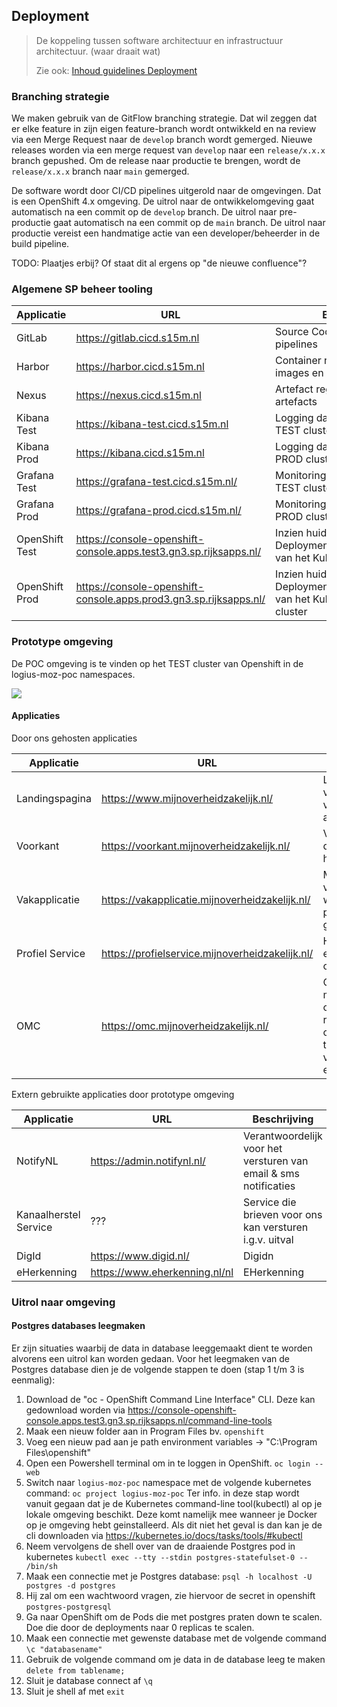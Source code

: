 ## Deployment

> De koppeling tussen software architectuur en infrastructuur architectuur. (waar draait wat)
>
> Zie ook: [Inhoud guidelines Deployment](https://structurizr.com/help/documentation/deployment)

### Branching strategie

We maken gebruik van de GitFlow branching strategie. Dat wil zeggen dat er elke feature in zijn eigen feature-branch wordt
ontwikkeld en na review via een Merge Request naar de `develop` branch wordt gemerged. Nieuwe releases worden via een merge request van `develop` naar een `release/x.x.x` branch gepushed. Om de release naar productie te brengen, wordt de `release/x.x.x` branch naar `main` gemerged.

De software wordt door CI/CD pipelines uitgerold naar de omgevingen. Dat is een OpenShift 4.x omgeving. De uitrol naar de ontwikkelomgeving gaat automatisch na een commit op de `develop` branch.
De uitrol naar pre-productie gaat automatisch na een commit op de `main` branch. De uitrol naar productie vereist een
handmatige actie van een developer/beheerder in de build pipeline.

TODO: Plaatjes erbij? Of staat dit al ergens op "de nieuwe confluence"?

### Algemene SP beheer tooling

| Applicatie     | URL                                                               | Beschrijving                                                                   |
| -------------- | ----------------------------------------------------------------- | ------------------------------------------------------------------------------ |
| GitLab         | https://gitlab.cicd.s15m.nl                                       | Source Code, Documentatie en pipelines                                         |
| Harbor         | https://harbor.cicd.s15m.nl                                       | Container registry met repo's, images en charts                                |
| Nexus          | https://nexus.cicd.s15m.nl                                        | Artefact registry met jouw artefacts                                           |
| Kibana Test    | https://kibana-test.cicd.s15m.nl                                  | Logging dashboards en alerts TEST clusters                                     |
| Kibana Prod    | https://kibana.cicd.s15m.nl                                       | Logging dashboards en alerts PROD clusters                                     |
| Grafana Test   | https://grafana-test.cicd.s15m.nl/                                | Monitoring dashboards en alerts TEST clusters                                  |
| Grafana Prod   | https://grafana-prod.cicd.s15m.nl/                                | Monitoring dashboards en alerts PROD clusters                                  |
| OpenShift Test | https://console-openshift-console.apps.test3.gn3.sp.rijksapps.nl/ | Inzien huidige Deployment/Secrets/Certificaten van het Kubernetes TEST cluster |
| OpenShift Prod | https://console-openshift-console.apps.prod3.gn3.sp.rijksapps.nl/ | Inzien huidige Deployment/Secrets/Certificaten van het Kubernetes PROD cluster |

### Prototype omgeving

De POC omgeving is te vinden op het TEST cluster van Openshift in de logius-moz-poc namespaces.

![](embed:Ontwikkelomgeving)

#### Applicaties

Door ons gehosten applicaties

| Applicatie       | URL                                              | Beschrijving                                                                       |
| ---------------- | ------------------------------------------------ | ---------------------------------------------------------------------------------- |
| Landingspagina   | https://www.mijnoverheidzakelijk.nl/             | Landingspagina voor overzicht van de applicaties                                   |
| Voorkant         | https://voorkant.mijnoverheidzakelijk.nl/        | Voorkant voor de profiel & historie service                                        |
| Vakapplicatie    | https://vakapplicatie.mijnoverheidzakelijk.nl/   | Mock van een vakapplicatie waar notificatie process wordt gestart                  |
| Profiel Service  | https://profielservice.mijnoverheidzakelijk.nl/  | Hier worden email gegevens opgeslagen                                              |
| OMC              | https://omc.mijnoverheidzakelijk.nl/             | Output management component, regelt communicatie tussenn vakapplicatie en NotifyNL |

Extern gebruikte applicaties door prototype omgeving

| Applicatie             | URL                                                                          | Beschrijving                                                     |
| ---------------------- | ---------------------------------------------------------------------------- | ---------------------------------------------------------------- |
| NotifyNL               | https://admin.notifynl.nl/                                                   | Verantwoordelijk voor het versturen van email & sms notificaties |
| Kanaalherstel Service  | ???                                                                          | Service die brieven voor ons kan versturen i.g.v. uitval         |
| DigId                  | https://www.digid.nl/                                                        | Digidn                                                           |
| eHerkenning            | https://www.eherkenning.nl/nl                                                | EHerkenning                                                      |

### Uitrol naar omgeving

#### Postgres databases leegmaken

Er zijn situaties waarbij de data in database leeggemaakt dient te worden alvorens een uitrol kan worden gedaan. Voor het leegmaken van de Postgres database dien je de volgende stappen te doen (stap 1 t/m 3 is eenmalig):

1. Download de "oc - OpenShift Command Line Interface" CLI. Deze kan gedownload worden via https://console-openshift-console.apps.test3.gn3.sp.rijksapps.nl/command-line-tools
2. Maak een nieuw folder aan in Program Files bv. `openshift`
3. Voeg een nieuw pad aan je path environment variables -> "C:\Program Files\openshift"
4. Open een Powershell terminal om in te loggen in OpenShift. `oc login --web`
5. Switch naar `logius-moz-poc` namespace met de volgende kubernetes command: `oc project logius-moz-poc`
   Ter info. in deze stap wordt vanuit gegaan dat je de Kubernetes command-line tool(kubectl) al op je lokale omgeving beschikt. Deze komt namelijk mee wanneer je Docker op je omgeving hebt geinstalleerd. Als dit niet het geval is dan kan je de cli downloaden via https://kubernetes.io/docs/tasks/tools/#kubectl
6. Neem vervolgens de shell over van de draaiende Postgres pod in kubernetes `kubectl exec --tty --stdin postgres-statefulset-0 -- /bin/sh`
7. Maak een connectie met je Postgres database: `psql -h localhost -U postgres -d postgres`
8. Hij zal om een wachtwoord vragen, zie hiervoor de secret in openshift `postgres-postgresql`
9. Ga naar OpenShift om de Pods die met postgres praten down te scalen. Doe die door de deployments naar 0 replicas te scalen.
10. Maak een connectie met gewenste database met de volgende command `\c "databasename"`
11. Gebruik de volgende command om je data in de database leeg te maken `delete from tablename;`
12. Sluit je database connect af `\q`
13. Sluit je shell af met `exit`
